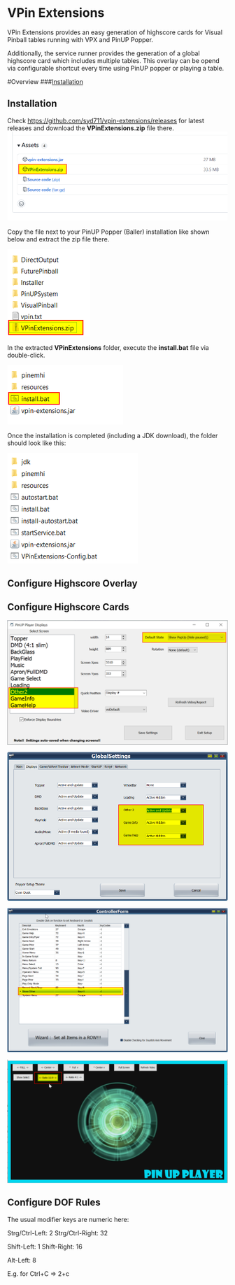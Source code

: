 # VPin Extensions

VPin Extensions provides an easy generation of highscore cards for Visual Pinball tables running with VPX 
and PinUP Popper.

Additionally, the service runner provides the generation of a global highscore card which includes multiple tables.
This overlay can be opend via configurable shortcut every time using PinUP popper or playing a table.

#Overview 
###[Installation](#installation)


## Installation

Check https://github.com/syd711/vpin-extensions/releases for latest releases 
and download the __VPinExtensions.zip__ file there.
![](./documentation/install-05.png)

Copy the file next to your PinUP Popper (Baller) installation like shown below and extract the zip file there.

![](./documentation/install-10.png)

In the extracted __VPinExtensions__ folder, execute the __install.bat__ file via double-click.

![](./documentation/install-20.png)

Once the installation is completed (including a JDK download), the folder should look like this:

![](./documentation/install-30.png)


## Configure Highscore Overlay

## Configure Highscore Cards 

![](./documentation/display-configuration.png)

![](./documentation/display-settings.png)

![](./documentation/key-binding.png)

![](./documentation/screen-configuration.png)

## Configure DOF Rules

The usual modifier keys are numeric here:

Strg/Ctrl-Left: 2
Strg/Ctrl-Right: 32

Shift-Left: 1
Shift-Right: 16

Alt-Left: 8

E.g. for Ctrl+C => 2+c
